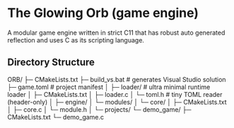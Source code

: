 # The Glowing Orb (game engine)

A modular game engine written in strict C11 that has robust auto generated reflection and uses C as its scripting language.

## Directory Structure

ORB/
├─ CMakeLists.txt
├─ build_vs.bat                 # generates Visual Studio solution
├─ game.toml                    # project manifest
│
├─ loader/                      # ultra minimal runtime loader
│  ├─ CMakeLists.txt
│  ├─ loader.c
│  └─ toml.h                    # tiny TOML reader (header-only)
│
├─ engine/
│  └─ modules/
│	  └─ core/
│	     ├─ CMakeLists.txt
│	     ├─ core.c
│	     └─ module.h
│
└─ projects/
   └─ demo_game/
      ├─ CMakeLists.txt
      └─ demo_game.c
	  
